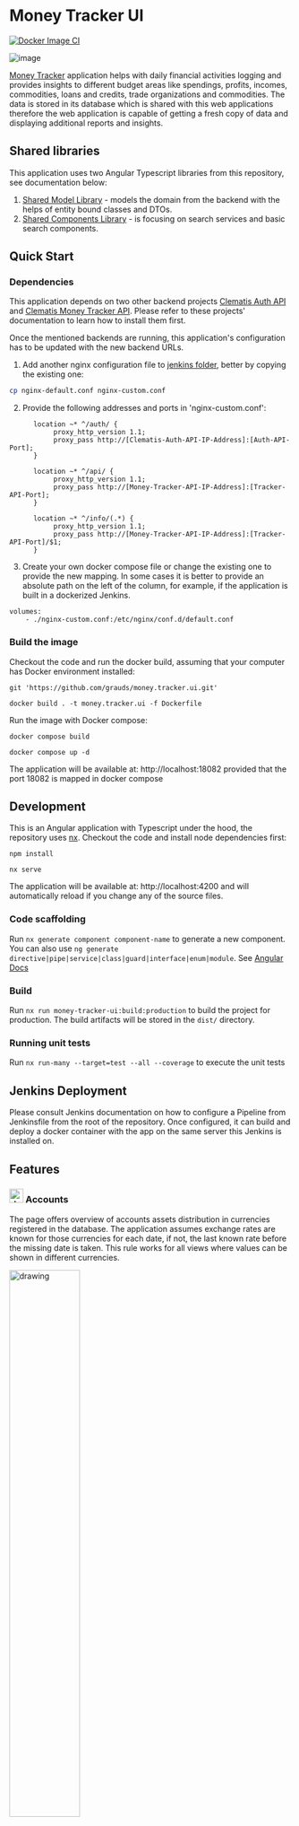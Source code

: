 # Money Tracker UI

[![Docker Image CI](https://github.com/grauds/money.tracker.ui/actions/workflows/docker-image.yml/badge.svg)](https://github.com/grauds/money.tracker.ui/actions/workflows/docker-image.yml)

![image](./images/application.png)

[Money Tracker](https://dominsoft.ru) application helps with daily financial activities logging and provides insights to different budget areas like spendings, profits, incomes, commodities, loans and credits, trade organizations and commodities. The data is stored in its database which is shared with this web applications therefore the web application is capable of getting a fresh copy of data and displaying additional reports and insights.

## Shared libraries

This application uses two Angular Typescript libraries from this repository, see documentation below:

1. [Shared Model Library](./libs/model/README.md) - models the domain from the backend with the helps of entity bound classes and DTOs. 
2. [Shared Components Library](./libs/shared-components/README.md) - is focusing on search services and basic search components.


## Quick Start

### Dependencies

This application depends on two other backend projects [Clematis Auth API](https://github.com/grauds/clematis.auth.api) and [Clematis Money Tracker API](https://github.com/grauds/money.tracker.api). Please refer to these projects' documentation to learn how to install them first. 

Once the mentioned backends are running, this application's configuration has to be updated with the new backend URLs.

1. Add another nginx configuration file to [jenkins folder](https://github.com/grauds/money.tracker.ui/blob/df2b918ebf492087f5431b7f42ce43f933b9d6a0/apps/money-tracker-ui/jenkins), better by copying the existing one:

```Bash
cp nginx-default.conf nginx-custom.conf
```
2. Provide the following addresses and ports in 'nginx-custom.conf':
```NGINX
      location ~* ^/auth/ {
           proxy_http_version 1.1;
           proxy_pass http://[Clematis-Auth-API-IP-Address]:[Auth-API-Port];
      }

      location ~* ^/api/ {
           proxy_http_version 1.1;
           proxy_pass http://[Money-Tracker-API-IP-Address]:[Tracker-API-Port];
      }

      location ~* ^/info/(.*) {
           proxy_http_version 1.1;
           proxy_pass http://[Money-Tracker-API-IP-Address]:[Tracker-API-Port]/$1;
      }
```
3. Create your own docker compose file or change the existing one to provide the new mapping. In some cases it is better to provide an absolute path on the left of the column, for example, if the application is built in a dockerized Jenkins.

```Docker
volumes:
    - ./nginx-custom.conf:/etc/nginx/conf.d/default.conf
```

### Build the image

Checkout the code and run the docker build, assuming that your computer has Docker environment installed:

```
git 'https://github.com/grauds/money.tracker.ui.git'
```
```
docker build . -t money.tracker.ui -f Dockerfile
```

Run the image with Docker compose:
```
docker compose build
```
```
docker compose up -d
```

The application will be available at: http://localhost:18082 provided that the port 18082 is mapped in docker compose


## Development

This is an Angular application with Typescript under the hood, the repository uses [nx](https://nx.dev/). Checkout the code and install node dependencies first:
```
npm install
```

```
nx serve
```
The application will be available at: http://localhost:4200 and will automatically reload if you change any of the source files.

### Code scaffolding

Run `nx generate component component-name` to generate a new component. You can also use `ng generate directive|pipe|service|class|guard|interface|enum|module`. See [Angular Docs](https://angular.io/)

### Build

Run `nx run money-tracker-ui:build:production` to build the project for production. The build artifacts will be stored in the `dist/` directory.

### Running unit tests

Run `nx run-many --target=test --all --coverage` to execute the unit tests

## Jenkins Deployment

Please consult Jenkins documentation on how to configure a Pipeline from Jenkinsfile from the root of the repository. Once configured, it can build and deploy a docker container with the app on the same server this Jenkins is installed on.

## Features

### <img src="./images/piggy-bank.png" alt="drawing" width="25px"/> Accounts

The page offers overview of accounts assets distribution in currencies registered in the database. The application assumes exchange rates are known for those currencies for each date, if not, the last known rate before the missing date is taken. This rule works for all views where values can be shown in different currencies. 

<img src="./images/accounts.png" alt="drawing" width="50%" />


### <img src="./images/trending-up.png" alt="drawing" width="25px"/> Income


Income report automatically finds the start and end dates when income is registered in the system and shows it as a bar chart. 

<img src="./images/income.png" alt="drawing" width="50%" />


### <img src="./images/scale-balance.png" alt="drawing" width="25px"/> Balance Monthly

Monthly balance shows how the amount of money changes over time on monthly basis. It is okay for it to go below zero sometimes, which only means that the expenses surpass the available money, which may be the case with loans or credits. Borrowing money usually leads to negative balance numbers.

<img src="./images/balance.png" alt="drawing" width="50%" />


### <img src="./images/trending-down.png" alt="drawing" width="25px"/> Expenses

It is a simple log of all the operations for the database, sorted by time in descending order. The filter also allows specifying a date range.

<img src="./images/expenses.png" alt="drawing" width="50%" />


### <img src="./images/history.png" alt="drawing" width="25px"/> History

The list of commodities with a slightly different representation - all the commodities here are unique and sorted by the last time they were bought. For unique articles like bycicles or houses it may be a single appearance tens of years back. For periodic items like food or clothing it is usually the places at the top of the list. 

<img src="./images/last-commodities.png" alt="drawing" width="50%" />


### <img src="./images/shopping-cart.png" alt="drawing" width="25px"/> Users' commodities

Monthly breakdown of users' contributions to expenses in terms of money and commodities. It is required to be precise with agents attribution to expenses in the Money Tracker application.

<img src="./images/users-commodities.png" alt="drawing" width="50%" />


### <img src="./images/currency-exchange.png" alt="drawing" width="25px"/> Currency Exchange

Currency exchange may come in handy to redistribute the money accross different currencies to avoid exchange rate risks. However, it is often not known exactly how successful the operations were. This chart offers simple analysis for this, yielding the sheer profit or loss calculated as the total amount of money spent to buy a currency to the price of that currency now. The screen below shows that is the same amount of dollars was sold now, it would've bought 1,699.11 roubles more, i.e. dollars are more expensive now.

<img src="./images/currency-exchange-report.png" alt="drawing" width="50%" />

### <img src="./images/trolley.png" alt="drawing" width="25px"/> Reselling

This chart is useful for those who buy and sell often using the same commodity identifiers. System compares the amount of money for a commodity spent on it with the amount of money received in a operation like reselling or any other. 

### Lists of commodities, organizations and their groups 

The lists of all registered resources with clickable links leading to individual pages for commodities, organizations and their groups.

<img src="./images/lists.png" alt="drawing" width="50%" />



### <img src="./images/about-icon.png" alt="drawing" width="25px"/> About

This page is available without authentication and shows basic, not sensitive statistic information about the database itself, last update date of financial information, some numbers around quality of the data: missing trade places or commodities.

<img src="./images/about.png" alt="drawing" width="50%" />
